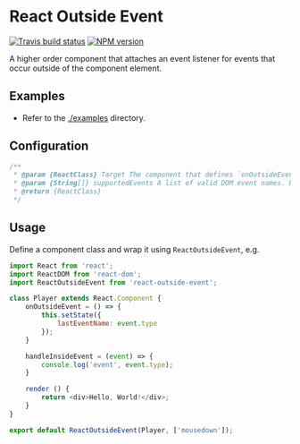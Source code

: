 # React Outside Event

[![Travis build status](http://img.shields.io/travis/gajus/react-outside-event/master.svg?style=flat)](https://travis-ci.org/gajus/react-outside-event)
[![NPM version](http://img.shields.io/npm/v/react-outside-event.svg?style=flat)](https://www.npmjs.org/package/react-outside-event)

A higher order component that attaches an event listener for events that occur outside of the component element.

## Examples

* Refer to the [./examples](./examples) directory.

## Configuration

```js
/**
 * @param {ReactClass} Target The component that defines `onOutsideEvent` handler.
 * @param {String[]} supportedEvents A list of valid DOM event names. Default: ['mousedown'].
 * @return {ReactClass}
 */
```

## Usage

Define a component class and wrap it using `ReactOutsideEvent`, e.g.

```js
import React from 'react';
import ReactDOM from 'react-dom';
import ReactOutsideEvent from 'react-outside-event';

class Player extends React.Component {
    onOutsideEvent = () => {
        this.setState({
            lastEventName: event.type
        });
    }

    handleInsideEvent = (event) => {
        console.log('event', event.type);
    }

    render () {
        return <div>Hello, World!</div>;
    }
}

export default ReactOutsideEvent(Player, ['mousedown']);
```
